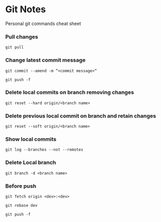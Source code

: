 # Git Notes

Personal git commands cheat sheet


### Pull changes
`git pull`


### Change latest commit message

`git commit --amend -m “<commit message>“`

`git push -f`


### Delete local commits on branch removing changes

`git reset --hard origin/<branch name>`


### Delete previous local commit on branch and retain changes

`git reset --soft origin/<branch name>`


### Show local commits

`git log --branches --not --remotes`


### Delete Local branch

`git branch -d <branch name>`


### Before push

`git fetch origin <dev>:<dev>`

`git rebase dev`

`git push -f`

